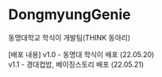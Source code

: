 # DongmyungGenie
동명대학교 학식이 개발팀(THINK 동아리)

[배포 내용]
v1.0 - 동명대 학식이 배포 (22.05.20) <br>
v1.1 - 경대컵밥, 베이징스토리 배포 (22.05.21)
